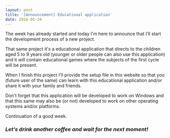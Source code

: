 ```yaml
---
layout: post
title: '[Announcement] Educational application'
date: 2016-05-24
---
```


The week has already started and today I'm here to announce that I'll start the development process of a new project.

That same project it's a educational application that directs to the children aged 5 to 9 years old (younger or older people can also use this application) and it will contain educational games where the subjects of the first cycle will be present.

When I finish this project I'll provide the setup file in this website so that you (future user of the same) can learn with this educational application and/or share it with your family and friends.

Don't forget that this application will be developed to work on Windows and that this same may also be (or not) developed to work on other operating systems and/or platforms.

Continuation of a good week.

### *Let's drink another coffee and wait for the next moment!*